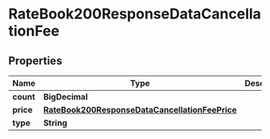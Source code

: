 

# RateBook200ResponseDataCancellationFee


## Properties

| Name | Type | Description | Notes |
|------------ | ------------- | ------------- | -------------|
|**count** | **BigDecimal** |  |  [optional] |
|**price** | [**RateBook200ResponseDataCancellationFeePrice**](RateBook200ResponseDataCancellationFeePrice.md) |  |  [optional] |
|**type** | **String** |  |  [optional] |




